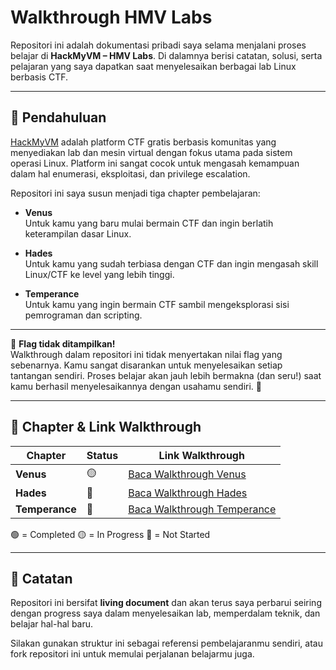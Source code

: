 # Walkthrough HMV Labs

Repositori ini adalah dokumentasi pribadi saya selama menjalani proses belajar di **HackMyVM – HMV Labs**. Di dalamnya berisi catatan, solusi, serta pelajaran yang saya dapatkan saat menyelesaikan berbagai lab Linux berbasis CTF.

---

## 📘 Pendahuluan

[HackMyVM](https://hackmyvm.eu) adalah platform CTF gratis berbasis komunitas yang menyediakan lab dan mesin virtual dengan fokus utama pada sistem operasi Linux. Platform ini sangat cocok untuk mengasah kemampuan dalam hal enumerasi, eksploitasi, dan privilege escalation.

Repositori ini saya susun menjadi tiga chapter pembelajaran:

- **Venus**  
  Untuk kamu yang baru mulai bermain CTF dan ingin berlatih keterampilan dasar Linux.

- **Hades**  
  Untuk kamu yang sudah terbiasa dengan CTF dan ingin mengasah skill Linux/CTF ke level yang lebih tinggi.

- **Temperance**  
  Untuk kamu yang ingin bermain CTF sambil mengeksplorasi sisi pemrograman dan scripting.

---

🚫 **Flag tidak ditampilkan!**  
Walkthrough dalam repositori ini tidak menyertakan nilai flag yang sebenarnya. Kamu sangat disarankan untuk menyelesaikan setiap tantangan sendiri. Proses belajar akan jauh lebih bermakna (dan seru!) saat kamu berhasil menyelesaikannya dengan usahamu sendiri. 💪

---

## 📂 Chapter & Link Walkthrough

| Chapter        | Status     | Link Walkthrough                 |
|----------------|------------|----------------------------------|
| **Venus**      | 🟡 | [Baca Walkthrough Venus](/Venus)         |
| **Hades**      | 🔴 | [Baca Walkthrough Hades](hades.md)         |
| **Temperance** | 🔴 | [Baca Walkthrough Temperance](temperance.md) |

🟢 = Completed 
🟡 = In Progress
🔴 = Not Started

---

## 📝 Catatan

Repositori ini bersifat **living document** dan akan terus saya perbarui seiring dengan progress saya dalam menyelesaikan lab, memperdalam teknik, dan belajar hal-hal baru.

Silakan gunakan struktur ini sebagai referensi pembelajaranmu sendiri, atau fork repositori ini untuk memulai perjalanan belajarmu juga.
